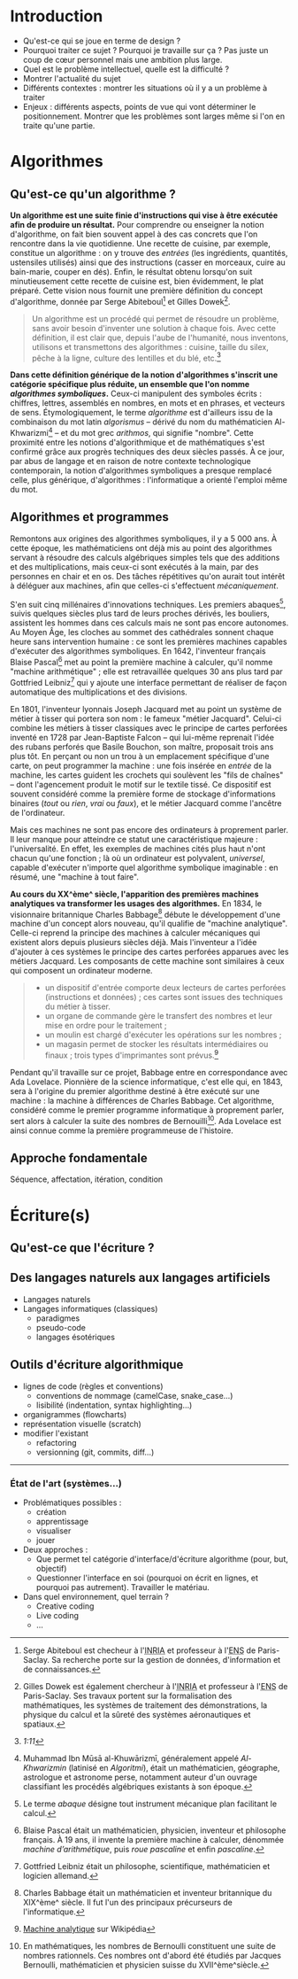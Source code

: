# Introduction

- Qu'est-ce qui se joue en terme de design ?
- Pourquoi traiter ce sujet ? Pourquoi je travaille sur ça ? Pas juste un coup de cœur personnel mais une ambition plus large.
- Quel est le problème intellectuel, quelle est la difficulté ?
- Montrer l'actualité du sujet 
- Différents contextes : montrer les situations où il y a un problème à traiter
- Enjeux : différents aspects, points de vue qui vont déterminer le positionnement. Montrer que les problèmes sont larges même si l'on en traite qu'une partie.

# Algorithmes

## Qu'est-ce qu'un algorithme ?

**Un algorithme est une suite finie d'instructions qui vise à être exécutée afin de produire un résultat.** Pour comprendre ou enseigner la notion d'algorithme, on fait bien souvent appel à des cas concrets que l'on rencontre dans la vie quotidienne. Une recette de cuisine, par exemple, constitue un algorithme : on y trouve des *entrées* (les ingrédients, quantités, ustensiles utilisés) ainsi que des instructions (casser en morceaux, cuire au bain-marie, couper en dés). Enfin, le résultat obtenu lorsqu'on suit minutieusement cette recette de cuisine est, bien évidemment, le plat préparé. Cette vision nous fournit une première définition du concept d'algorithme, donnée par Serge Abiteboul[^2] et Gilles Dowek[^3].
[^2]: Serge Abiteboul est checheur à l'<abbr title="Institut national de recherche en informatique et en automatique">INRIA</abbr>  et professeur à l'<abbr title="École normale supérieure">ENS</abbr> de Paris-Saclay. Sa recherche porte sur la gestion de données, d'information et de connaissances.
[^3]: Gilles Dowek est également chercheur à l'<abbr title="Institut national de recherche en informatique et en automatique">INRIA</abbr> et professeur à l'<abbr title="École normale supérieure">ENS</abbr> de Paris-Saclay. Ses travaux portent sur la formalisation des mathématiques, les systèmes de traitement des démonstrations, la physique du calcul et la sûreté des systèmes aéronautiques et spatiaux.

> Un algorithme est un procédé qui permet de résoudre un problème, sans avoir besoin d'inventer une solution à chaque fois. Avec cette définition, il est clair que, depuis l'aube de l'humanité, nous inventons, utilisons et transmettons des algorithmes : cuisine, taille du silex, pêche à la ligne, culture des lentilles et du blé, etc.[^4]

[^4]: <cite>1:11</cite>

**Dans cette définition générique de la notion d'algorithmes s'inscrit une catégorie spécifique plus réduite, un ensemble que l'on nomme *algorithmes symboliques*.** Ceux-ci manipulent des symboles écrits : chiffres, lettres, assemblés en nombres, en mots et en phrases, et vecteurs de sens. Étymologiquement, le terme *algorithme* est d'ailleurs issu de la combinaison du mot latin *algorismus* – dérivé du nom du mathématicien Al-Khwarizmi[^1] – et du mot grec *arithmos*, qui signifie "nombre". Cette proximité entre les notions d'algorithmique et de mathématiques s'est confirmé grâce aux progrès techniques des deux siècles passés. À ce jour, par abus de langage et en raison de notre contexte technologique contemporain, la notion d'algorithmes symboliques a presque remplacé celle, plus générique, d'algorithmes : l'informatique a orienté l'emploi même du mot.
[^1]: Muhammad Ibn Mūsā al-Khuwārizmī, généralement appelé *Al-Khwarizmin* (latinisé en *Algoritmi*), était un mathématicien, géographe, astrologue et astronome perse, notamment auteur d'un ouvrage classifiant les procédés algébriques existants à son époque.

## Algorithmes et programmes

Remontons aux origines des algorithmes symboliques, il y a 5&nbsp;000 ans. À cette époque, les mathématiciens ont déjà mis au point des algorithmes servant à résoudre des calculs algébriques simples tels que des additions et des multiplications, mais ceux-ci sont exécutés à la main, par des personnes en chair et en os. Des tâches répétitives qu'on aurait tout intérêt à déléguer aux machines, afin que celles-ci s'effectuent *mécaniquement*.

S'en suit cinq millénaires d'innovations techniques. Les premiers abaques[^7], suivis quelques siècles plus tard de leurs proches dérivés, les bouliers, assistent les hommes dans ces calculs mais ne sont pas encore autonomes. Au Moyen Âge, les cloches au sommet des cathédrales sonnent chaque heure sans intervention humaine : ce sont les premières machines capables d'exécuter des algorithmes symboliques. En 1642, l'inventeur français Blaise Pascal[^8] met au point la première machine à calculer, qu'il nomme "machine arithmétique" ; elle est retravaillée quelques 30 ans plus tard par Gottfried Leibniz[^9] qui y ajoute une interface permettant de réaliser de façon automatique des multiplications et des divisions.
[^7]: Le terme *abaque* désigne tout instrument mécanique plan facilitant le calcul.
[^8]: Blaise Pascal était un mathématicien, physicien, inventeur et philosophe français. À 19 ans, il invente la première machine à calculer, dénommée *machine d’arithmétique*, puis *roue pascaline* et enfin *pascaline*.
[^9]: Gottfried Leibniz était un philosophe, scientifique, mathématicien et logicien allemand.

En 1801, l'inventeur lyonnais Joseph Jacquard met au point un système de métier à tisser qui portera son nom : le fameux "métier Jacquard". Celui-ci combine les métiers à tisser classiques avec le principe de cartes perforées inventé en 1728 par Jean-Baptiste Falcon – qui lui-même reprenait l'idée des rubans perforés que Basile Bouchon, son maître, proposait trois ans plus tôt. En perçant ou non un trou à un emplacement spécifique d'une carte, on peut programmer la machine : une fois insérée en *entrée* de la machine,  les cartes guident les crochets qui soulèvent les "fils de chaînes" – dont l'agencement produit le motif sur le textile tissé. Ce dispositif est souvent considéré comme la première forme de stockage d'informations binaires (*tout* ou *rien*, *vrai* ou *faux*), et le métier Jacquard comme l'ancêtre de l'ordinateur.

Mais ces machines ne sont pas encore des ordinateurs à proprement parler. Il leur manque pour atteindre ce statut une caractéristique majeure : l'universalité. En effet,  les exemples de machines cités plus haut n'ont chacun qu'une fonction ; là où un ordinateur est polyvalent, *universel*, capable d'exécuter n'importe quel algorithme symbolique imaginable : en résumé, une "machine à tout faire".

**Au cours du XX^ème^ siècle, l'apparition des premières machines analytiques va transformer les usages des algorithmes.** En 1834, le visionnaire britannique Charles Babbage[^6] débute le développement d'une machine d'un concept alors nouveau, qu'il qualifie de "machine analytique". Celle-ci reprend la principe des machines à calculer mécaniques qui existent alors depuis plusieurs siècles déjà. Mais l'inventeur a l'idée d'ajouter à ces systèmes le principe des cartes perforées apparues avec les métiers Jacquard. Les composants de cette machine sont similaires à ceux qui composent un ordinateur moderne.

> - un dispositif d'entrée comporte deux lecteurs de cartes perforées (instructions et données) ; ces cartes sont issues des techniques du métier à tisser.
> - un organe de commande gère le transfert des nombres et leur mise en ordre pour le traitement ;
> - un moulin est chargé d'exécuter les opérations sur les nombres ;
> - un magasin permet de stocker les résultats intermédiaires ou finaux ;
trois types d'imprimantes sont prévus.[^10]

[^10]: [Machine analytique](https://fr.wikipedia.org/wiki/Machine_analytique) sur Wikipédia


Pendant qu'il travaille sur ce projet, Babbage entre en correspondance avec Ada Lovelace. Pionnière de la science informatique, c'est elle qui, en 1843, sera à l'origine du premier algorithme destiné à être exécuté sur une machine : la machine à différences de Charles Babbage. Cet algorithme, considéré comme le premier programme informatique à proprement parler, sert alors à calculer la suite des nombres de Bernouilli[^5]. Ada Lovelace est ainsi connue comme la première programmeuse de l'histoire.
[^6]: Charles Babbage était un mathématicien et inventeur britannique du XIX^ème^ siècle. Il fut l'un des principaux précurseurs de l'informatique.
[^5]: En mathématiques, les nombres de Bernoulli constituent une suite de nombres rationnels. Ces nombres ont d'abord été étudiés par Jacques Bernoulli, mathématicien et physicien suisse du XVII^ème^siècle.



## Approche fondamentale
Séquence, affectation, itération, condition


# Écriture(s)

## Qu'est-ce que l'écriture ?

## Des langages naturels aux langages artificiels

- Langages naturels
- Langages informatiques (classiques)
    - paradigmes
    - pseudo-code
    - langages ésotériques

## Outils d'écriture algorithmique

- lignes de code (règles et conventions)
    - conventions de nommage (camelCase, snake_case…)
    - lisibilité (indentation, syntax highlighting…)
- organigrammes (flowcharts)
- représentation visuelle (scratch)
- modifier l'existant
    - refactoring
    - versionning (git, commits, diff…)

---

### État de l'art (systèmes…)

- Problématiques possibles :
    - création
    - apprentissage
    - visualiser
    - jouer
- Deux approches :
    - Que permet tel catégorie d'interface/d'écriture algorithme (pour, but, objectif)
    - Questionner l'interface en soi (pourquoi on écrit en lignes, et pourquoi pas autrement). Travailler le matériau.
- Dans quel environnement, quel terrain ?
    - Creative coding
    - Live coding
    - …

<!--stackedit_data:
eyJoaXN0b3J5IjpbLTIzMDQxNzUzMF19
-->